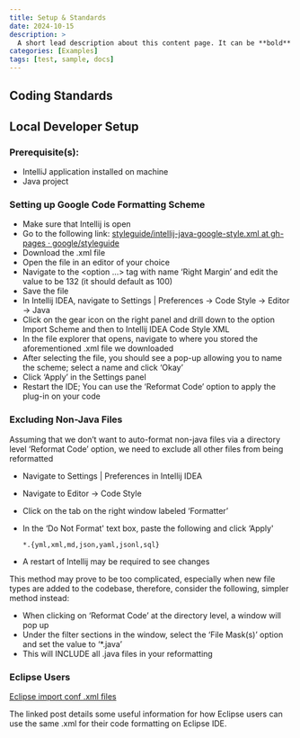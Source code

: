 ```yaml
---
title: Setup & Standards
date: 2024-10-15
description: >
  A short lead description about this content page. It can be **bold** or _italic_ and can be split over multiple paragraphs.
categories: [Examples]
tags: [test, sample, docs]
---
```


## Coding Standards


## Local Developer Setup
### Prerequisite(s):
- IntelliJ application installed on machine
- Java project 

### Setting up Google Code Formatting Scheme
- Make sure that Intellij is open
- Go to the following link: [styleguide/intellij-java-google-style.xml at gh-pages · google/styleguide](https://github.com/google/styleguide/blob/gh-pages/intellij-java-google-style.xml)
- Download the .xml file
- Open the file in an editor of your choice
- Navigate to the <option …> tag with name ‘Right Margin’ and edit the value to be 132 (it should default as 100)
- Save the file
- In Intellij IDEA, navigate to Settings | Preferences → Code Style → Editor → Java
- Click on the gear icon on the right panel and drill down to the option Import Scheme and then to Intellij IDEA Code Style XML
- In the file explorer that opens, navigate to where you stored the aforementioned .xml file we downloaded
- After selecting the file, you should see a pop-up allowing you to name the scheme; select a name and click ‘Okay’
- Click ‘Apply’ in the Settings panel
- Restart the IDE; You can use the ‘Reformat Code’ option to apply the plug-in on your code

### Excluding Non-Java Files
Assuming that we don’t want to auto-format non-java files via a directory level ‘Reformat Code’ option, we need to exclude all other files from being reformatted
- Navigate to Settings | Preferences in Intellij IDEA
- Navigate to Editor → Code Style
- Click on the tab on the right window labeled ‘Formatter’
- In the ‘Do Not Format' text box, paste the following and click ‘Apply'

    ```*.{yml,xml,md,json,yaml,jsonl,sql}```
- A restart of Intellij may be required to see changes

This method may prove to be too complicated, especially when new file types are added to the codebase, therefore, consider the following, simpler method instead:
- When clicking on ‘Reformat Code’ at the directory level, a window will pop up
- Under the filter sections in the window, select the ‘File Mask(s)’ option and set the value to ‘*.java’
- This will INCLUDE all .java files in your reformatting 

 

### Eclipse Users

[Eclipse import conf .xml files](https://stackoverflow.com/questions/10432538/eclipse-import-conf-xml-files)

The linked post details some useful information for how Eclipse users can use the same .xml for their code formatting on Eclipse IDE.